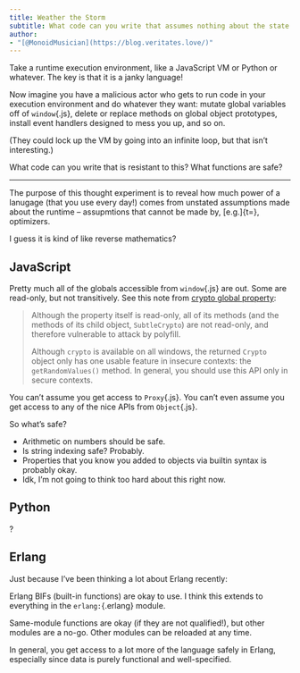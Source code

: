 ```yaml
---
title: Weather the Storm
subtitle: What code can you write that assumes nothing about the state of the VM?
author:
- "[@MonoidMusician](https://blog.veritates.love/)"
---
```


Take a runtime execution environment, like a JavaScript VM or Python or whatever.
The key is that it is a janky language!

Now imagine you have a malicious actor who gets to run code in your execution environment and do whatever they want:
mutate global variables off of `window`{.js}, delete or replace methods on global object prototypes, install event handlers designed to mess you up, and so on.

(They could lock up the VM by going into an infinite loop, but that isnʼt interesting.)

What code can you write that is resistant to this?
What functions are safe?

------

The purpose of this thought experiment is to reveal how much power of a lanugage (that you use every day!) comes from unstated assumptions made about the runtime – assupmtions that cannot be made by, [e.g.]{t=}, optimizers.

I guess it is kind of like reverse mathematics?

## JavaScript

Pretty much all of the globals accessible from `window`{.js} are out.
Some are read-only, but not transitively.
See this note from [crypto global property](https://developer.mozilla.org/en-US/docs/Web/API/crypto_property):

> Although the property itself is read-only, all of its methods (and the methods of its child object, `SubtleCrypto`) are not read-only, and therefore vulnerable to attack by polyfill.
>
> Although `crypto` is available on all windows, the returned `Crypto` object only has one usable feature in insecure contexts: the `getRandomValues()` method. In general, you should use this API only in secure contexts.

You canʼt assume you get access to `Proxy`{.js}.
You canʼt even assume you get access to any of the nice APIs from `Object`{.js}.

So whatʼs safe?

- Arithmetic on numbers should be safe.
- Is string indexing safe? Probably.
- Properties that you know you added to objects via builtin syntax is probably okay.
- Idk, Iʼm not going to think too hard about this right now.

## Python

?

## Erlang

Just because Iʼve been thinking a lot about Erlang recently:

Erlang BIFs (built-in functions) are okay to use.
I think this extends to everything in the `erlang:`{.erlang} module.

Same-module functions are okay (if they are not qualified!), but other modules are a no-go.
Other modules can be reloaded at any time.

In general, you get access to a lot more of the language safely in Erlang, especially since data is purely functional and well-specified.
